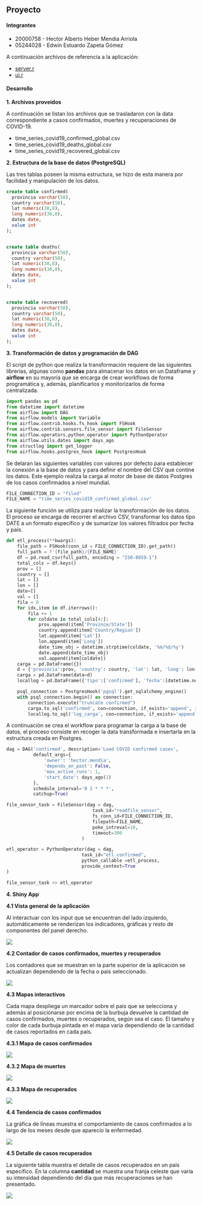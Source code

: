 ## Proyecto

#### Integrantes

* 20000758 - Hector Alberto Heber Mendia Arriola
* 05244028 - Edwin Estuardo Zapeta Gómez

A continuación archivos de referencia a la aplicación:

* [server.r](https://github.com/estuardozapeta/Product-Development-Proyecto/blob/main/server.R)
* [ui.r](https://github.com/estuardozapeta/Product-Development-Proyecto/blob/main/ui.R)

#### **Desarrollo** 

**1. Archivos proveidos**

A continuación se listan los archivos que se trasladaron con la data correspondiente a casos confirmados, muertes y recuperaciones de COVID-19.

* time_series_covid19_confirmed_global.csv
* time_series_covid19_deaths_global.csv
* time_series_covid19_recovered_global.csv

**2. Estructura de la base de datos (PostgreSQL)**

Las tres tablas poseen la misma estructura, se hizo de esta manera por facilidad y manipulación de los datos.

```sql
create table confirmed(
  provincia varchar(50),
  country varchar(50),
  lat numeric(38,8),
  long numeric(38,8),
  dates date,
  value int
);


create table deaths(
  provincia varchar(50),
  country varchar(50),
  lat numeric(38,8),
  long numeric(38,8),
  dates date,
  value int
);


create table recovered(
  provincia varchar(50),
  country varchar(50),
  lat numeric(38,8),
  long numeric(38,8),
  dates date,
  value int
);

```

**3. Transformación de datos y programación de DAG**

El script de python que realiza la transformación requiere de las siguientes librerias, algunas como **pandas** para almacenar los datos en un Dataframe y **airflow** en su mayoría que se encarga de crear workflows de forma programática y, además, planificarlos y monitorizarlos de forma centralizada.

```python
import pandas as pd
from datetime import datetime
from airflow import DAG
from airflow.models import Variable
from airflow.contrib.hooks.fs_hook import FSHook
from airflow.contrib.sensors.file_sensor import FileSensor
from airflow.operators.python_operator import PythonOperator
from airflow.utils.dates import days_ago
from structlog import get_logger
from airflow.hooks.postgres_hook import PostgresHook

```

Se delaran las siguientes variables con valores por defecto para establecer la conexión a la base de datos y para definir el nombre del CSV que contine los datos. Este ejemplo realiza la carga al motor de base de datos Postgres de los casos confirmados a nivel mundial.

```python
FILE_CONNECTION_ID = "filed"
FILE_NAME = "time_series_covid19_confirmed_global.csv"
```

La siguiente función se utiliza para realizar la transformación de los datos. El proceso se encarga de recorrer el archivo CSV, transformar los datos tipo DATE a un formato específico y de sumarizar los valores filtrados por fecha y país.

```python
def etl_process(**kwargs):
    file_path = FSHook(conn_id = FILE_CONNECTION_ID).get_path()
    full_path = f'{file_path}/{FILE_NAME}'
    df = pd.read_csv(full_path, encoding = "ISO-8859-1")
    total_cols = df.keys()
    prov = []
    country = []
    lat = []
    lon = []
    date=[]
    val = []
    fila = 0
    for idx,item in df.iterrows():
        fila += 1
        for coldate in total_cols[4:]:
            prov.append(item['Province/State'])
            country.append(item['Country/Region'])
            lat.append(item['Lat'])
            lon.append(item['Long'])
            date_time_obj = datetime.strptime(coldate, '%m/%d/%y')
            date.append(date_time_obj)
            val.append(item[coldate])
    carga = pd.DataFrame({})
    d = {'provincia':prov, 'country': country, 'lat': lat, 'long': lon, 'dates': date, 'value':val}
    carga = pd.DataFrame(data=d)
    locallog = pd.DataFrame({'tipo':['confirmed'], 'fecha':[datetime.now()]})

    psql_connection = PostgresHook('pgsql').get_sqlalchemy_engine()
    with psql_connection.begin() as connection:
        connection.execute("truncate confirmed")
        carga.to_sql('confirmed', con=connection, if_exists='append', index=False)
        locallog.to_sql('log_carga', con=connection, if_exists='append', index=False)        
```

A continuación se crea el workflow para programar la carga a la base de datos, el proceso consiste en recoger la data transformada e insertarla en la estructura creada en Postgres.

```python       
dag = DAG('confirmed', description='Load COVID confirmed cases',
          default_args={
              'owner': 'hector.mendia',
              'depends_on_past': False,
              'max_active_runs': 1,
              'start_date': days_ago(1)
          },
          schedule_interval='0 1 * * *',
          catchup=True)

file_sensor_task = FileSensor(dag = dag,
                                task_id="readfile_sensor",
                                fs_conn_id=FILE_CONNECTION_ID,
                                filepath=FILE_NAME,
                                poke_intreval=10,
                                timeout=300
                            )

etl_operator = PythonOperator(dag = dag,
                            task_id="etl_confirmed",
                            python_callable =etl_process,
                            provide_context=True
)

file_sensor_task >> etl_operator
```

**4. Shiny App**

**4.1 Vista general de la aplicación**

Al interactuar con los input que se encuentran del lado izquierdo, automáticamente se renderizan los indicadores, gráficas y resto de componentes del panel derecho.

<img src="https://raw.githubusercontent.com/estuardozapeta/Product-Development-Proyecto/main/image-1.png">

**4.2 Contador de casos confirmados, muertes y recuperados**

Los contadores que se muestran en la parte superior de la aplicación se actualizan dependiendo de la fecha o pais seleccionado.

<img src="https://raw.githubusercontent.com/estuardozapeta/Product-Development-Proyecto/main/image-2.png">

**4.3 Mapas interactivos**

Cada mapa despliega un marcador sobre el pais que se selecciona y además al posicionarse por encima de la burbuja devuelve la cantidad de casos confirmados, muertes o recuperados, según sea el caso. El tamaño y color de cada burbuja pintada en el mapa varía dependiendo de la cantidad de casos reportados en cada país.

**4.3.1 Mapa de casos confirmados**

<img src="https://raw.githubusercontent.com/estuardozapeta/Product-Development-Proyecto/main/image-7.png">

**4.3.2 Mapa de muertes**

<img src="https://raw.githubusercontent.com/estuardozapeta/Product-Development-Proyecto/main/image-3.png">

**4.3.3 Mapa de recuperados**

<img src="https://raw.githubusercontent.com/estuardozapeta/Product-Development-Proyecto/main/image-8.png">

**4.4 Tendencia de casos confirmados**

La gráfica de líneas muestra el comportamiento de casos confirmados a lo largo de los meses desde que aparecío la enfermedad.

<img src="https://raw.githubusercontent.com/estuardozapeta/Product-Development-Proyecto/main/image-9.png">

**4.5 Detalle de casos recuperados**

La siguiente tabla muestra el detalle de casos recuperados en un pais específico. En la columna **cantidad** se muestra una franja celeste que varía su intensidad dependiendo del día que más recuperaciones se han presentado.

<img src="https://raw.githubusercontent.com/estuardozapeta/Product-Development-Proyecto/main/image-4.png">